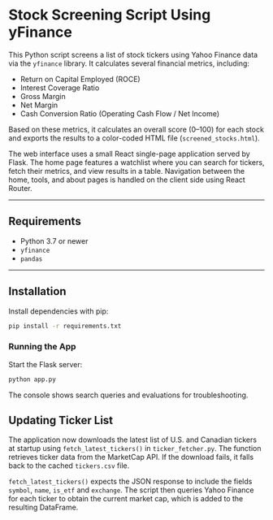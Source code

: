 # Stock Screening Script Using yFinance

This Python script screens a list of stock tickers using Yahoo Finance data via the `yfinance` library. It calculates several financial metrics, including:

- Return on Capital Employed (ROCE)
- Interest Coverage Ratio
- Gross Margin
- Net Margin
- Cash Conversion Ratio (Operating Cash Flow / Net Income)

Based on these metrics, it calculates an overall score (0–100) for each stock and exports the results to a color-coded HTML file (`screened_stocks.html`).

The web interface uses a small React single-page application served by Flask. The home page features a watchlist where you can search for tickers, fetch their metrics, and view results in a table. Navigation between the home, tools, and about pages is handled on the client side using React Router.

---

## Requirements

- Python 3.7 or newer
- `yfinance`
- `pandas`

---

## Installation
Install dependencies with pip:
```bash
pip install -r requirements.txt
```

### Running the App
Start the Flask server:

```bash
python app.py
```

The console shows search queries and evaluations for troubleshooting.

## Updating Ticker List
The application now downloads the latest list of U.S. and Canadian tickers at
startup using `fetch_latest_tickers()` in `ticker_fetcher.py`. The function
retrieves ticker data from the MarketCap API. If the download fails, it falls
back to the cached `tickers.csv` file.

`fetch_latest_tickers()` expects the JSON response to include the fields
`symbol`, `name`, `is_etf` and `exchange`. The script then queries Yahoo
Finance for each ticker to obtain the current market cap, which is added to the
resulting DataFrame.
